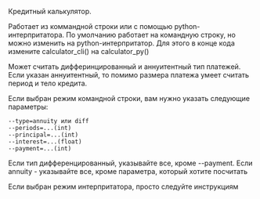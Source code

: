 Кредитный калькулятор. 

Работает из коммандной строки или с помощью python-интерпритатора.
По умолчанию работает на командную строку, но можно изменить на python-интерпритатор. Для этого
в конце кода измените calculator_cli() на calculator_py()

Может считать дифферинцированный и аннуитентный тип платежей. Если указан аннуитентный, то помимо
размера платежа умеет считать период и тело кредита.

Если выбран режим командной строки, вам нужно указать следующие параметры: 

    --type=annuity или diff 
    --periods=...(int)
    --principal=...(int)
    --interest=...(float)
    --payment=...(int) 
  
Если тип дифференцированный, указывайте все, кроме --payment. Если annuity - указывайте все, кроме параметра, который хотите посчитать

Если выбран режим интерпритатора, просто следуйте инструкциям
